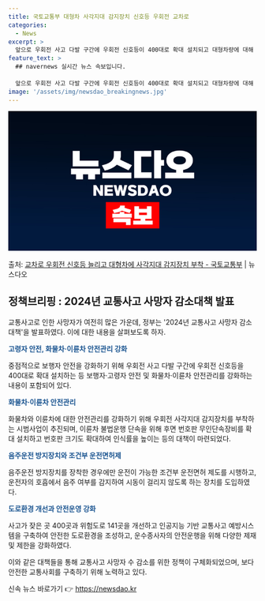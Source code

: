 ```yaml
---
title: 국토교통부 대형차 사각지대 감지장치 신호등 우회전 교차로
categories:
  - News
excerpt: >
  앞으로 우회전 사고 다발 구간에 우회전 신호등이 400대로 확대 설치되고 대형차량에 대해 우회전 사각지대 감…
feature_text: >
  ## navernews 실시간 뉴스 속보입니다.

  앞으로 우회전 사고 다발 구간에 우회전 신호등이 400대로 확대 설치되고 대형차량에 대해 우회전 사각지대 감…
image: '/assets/img/newsdao_breakingnews.jpg'
---
```


![뉴스다오 속보](/assets/img/newsdao_breakingnews.jpg)

<p>출처: <a href="https://newsdao.kr/3844" rel="dofollow">교차로 우회전 신호등 늘리고 대형차에 사각지대 감지장치 부착 - 국토교통부</a> | 뉴스다오</p>

<h2 data-ke-size="size26">정책브리핑 : 2024년 교통사고 사망자 감소대책 발표</h2>
교통사고로 인한 사망자가 여전히 많은 가운데, 정부는 '2024년 교통사고 사망자 감소대책'을 발표하였다. 이에 대한 내용을 살펴보도록 하자.

<p data-ke-size="size16"><b><span style="color: #1a5490;">고령자 안전, 화물차·이륜차 안전관리 강화</span></b></p>
중점적으로 보행자 안전을 강화하기 위해 우회전 사고 다발 구간에 우회전 신호등을 400대로 확대 설치하는 등 보행자·고령자 안전 및 화물차·이륜차 안전관리를 강화하는 내용이 포함되어 있다.

<p data-ke-size="size16"><b><span style="color: #1a5490;">화물차·이륜차 안전관리</span></b></p>
화물차와 이륜차에 대한 안전관리를 강화하기 위해 우회전 사각지대 감지장치를 부착하는 시범사업이 추진되며, 이륜차 불법운행 단속을 위해 후면 번호판 무인단속장비를 확대 설치하고 번호판 크기도 확대하여 인식률을 높이는 등의 대책이 마련되었다.

<p data-ke-size="size16"><b><span style="color: #1a5490;">음주운전 방지장치와 조건부 운전면허제</span></b></p>
음주운전 방지장치를 장착한 경우에만 운전이 가능한 조건부 운전면허 제도를 시행하고, 운전자의 호흡에서 음주 여부를 감지하여 시동이 걸리지 않도록 하는 장치를 도입하였다.

<p data-ke-size="size16"><b><span style="color: #1a5490;">도로환경 개선과 안전운영 강화</span></b></p>
사고가 잦은 곳 400곳과 위험도로 141곳을 개선하고 인공지능 기반 교통사고 예방시스템을 구축하여 안전한 도로환경을 조성하고, 운수종사자의 안전운행을 위해 다양한 제재 및 제한을 강화하였다.

이와 같은 대책들을 통해 교통사고 사망자 수 감소를 위한 정책이 구체화되었으며, 보다 안전한 교통사회를 구축하기 위해 노력하고 있다. 

신속 뉴스 바로가기 👉 <a href="https://newsdao.kr" rel="dofollow">https://newsdao.kr</a>


